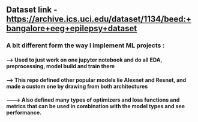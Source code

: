 ## Dataset link - https://archive.ics.uci.edu/dataset/1134/beed:+bangalore+eeg+epilepsy+dataset

### A bit different form the way I implement ML projects :

#### --> Used to just work on one jupyter notebook and do all EDA, preprocessing, model build and train there
#### --> This repo defined other popular models lie Alexnet and Resnet, and made a custom one by drawing from both architectures
#### ---> Also defined many types of optimizers and loss functions and metrics that can be used in combination with the model types and see performance. 